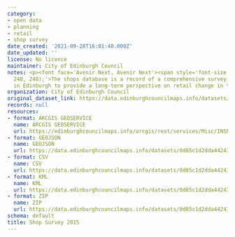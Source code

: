```yaml
---
category:
- open data
- planning
- retail
- shop survey
date_created: '2021-09-28T16:01:48.000Z'
date_updated: ''
license: No licence
maintainer: City of Edinburgh Council
notes: <p><font face='Avenir Next, Avenir Next'><span style='font-size:18px; background-color:rgb(248,
  248, 248);'>The shops database is a record of a comprehensive survey of all shops
  in Edinburgh to provide a long-term perspective on retail change in the city.</span></font></p>
organization: City of Edinburgh Council
original_dataset_link: https://data.edinburghcouncilmaps.info/datasets/0d85c1d2dda442439bd4d68768ab1f5c_43
records: null
resources:
- format: ARCGIS GEOSERVICE
  name: ARCGIS GEOSERVICE
  url: https://edinburghcouncilmaps.info/arcgis/rest/services/Misc/INSPIRE/MapServer/43
- format: GEOJSON
  name: GEOJSON
  url: https://data.edinburghcouncilmaps.info/datasets/0d85c1d2dda442439bd4d68768ab1f5c_43.geojson?outSR=%7B%22latestWkid%22%3A27700%2C%22wkid%22%3A27700%7D
- format: CSV
  name: CSV
  url: https://data.edinburghcouncilmaps.info/datasets/0d85c1d2dda442439bd4d68768ab1f5c_43.csv?outSR=%7B%22latestWkid%22%3A27700%2C%22wkid%22%3A27700%7D
- format: KML
  name: KML
  url: https://data.edinburghcouncilmaps.info/datasets/0d85c1d2dda442439bd4d68768ab1f5c_43.kml?outSR=%7B%22latestWkid%22%3A27700%2C%22wkid%22%3A27700%7D
- format: ZIP
  name: ZIP
  url: https://data.edinburghcouncilmaps.info/datasets/0d85c1d2dda442439bd4d68768ab1f5c_43.zip?outSR=%7B%22latestWkid%22%3A27700%2C%22wkid%22%3A27700%7D
schema: default
title: Shop Survey 2015
---
```

